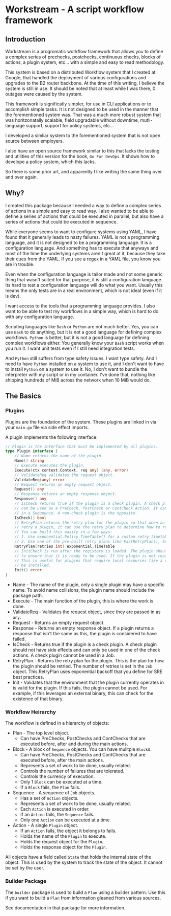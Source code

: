 # Workstream - A script workflow framework

## Introduction

Workstream is a progromatic workflow framework that allows you to define a complex series of prechecks, postchecks, continuous checks, blocks of actions, a plugin system, etc... with a simple and easy to read methodology.

This system is based on a distributed Workflow system that I created at Google, that handled the deployment of various configurations and upgrades to the B2 router backbone. At the time of this writing, I believe the system is still in use. It should be noted that at least while I was there, 0 outages were caused by the system.

This framework is significatly simpler, for use in CLI applications or to accomplish simple tasks. It is not designed to be used in the manner that the forementioned system was. That was a much more robust system that was horitzonatally scalable, field upgradable without downtime, mutli-language support, support for policy systems, etc...

I developed a simliar system to the forementioned system that is not open source between employers.

I also have an open source framework similar to this that lacks the testing and utilities of this version for the book, `Go For DevOps`. It shows how to develope a policy system, which this lacks.

So there is some prior art, and apparently I like writing the same thing over and over again.

## Why?

I created this package because I needed a way to define a complex series of actions in a simple and easy to read way. I also wanted to be able to define a series of actions that could be executed in parallel, but also have a series of actions that could be executed in sequence.

While everyone seems to want to configure systems using YAML, I have found that it generally leads to nasty failures. YAML is not a programming language, and it is not designed to be a programming language. It is a configuration language. And something has to execute that anyways and most of the time the underlying systems aren't great at it, because they take their cues from the YAML. If you see a regex in a YAML file, you know you are in trouble.

Even when the configuration language is tailor made and not some generic thing that wasn't suited for that purpose, it is still a configuration language. Its hard to test a configuration language will do what you want. Usually this means the only tests are in a real environment, which is not ideal (even if it is dev).

I want access to the tools that a programming language provides. I also want to be able to test my workflows in a simple way, which is hard to do with any configuration language.

Scripting languages like `Bash` or `Python` are not much better. Yes, you can use `Bash` to do anything, but it is not a good language for defining complex workflows. `Python` is better, but it is not a good language for defining complex workflows either. You generally know your `Bash` script works when you run it. I want unit tests even if I still need integration tests.

And `Python` still suffers from type safety issues. I want type safety. And I need to have `Python` installed on a system to use it, and I don't want to have to install `Python` on a system to use it. No, I don't want to bundle the interpreter with my script or in my container. I've done that, nothing like shipping hundreds of MiB across the network when 10 MiB would do.

## The Basics

### Plugins

Plugins are the foundation of the system. These plugins are linked in via your `main.go` file via side effect imports.

A plugin implements the following interface:

```go
// Plugin is the interface that must be implemented by all plugins.
type Plugin interface {
	// Name returns the name of the plugin.
	Name() string
	// Execute executes the plugin.
	Execute(ctx context.Context, req any) (any, error)
	// ValidateReq validates the request object.
	ValidateReq(any) error
	// Request returns an empty request object.
	Request() any
	// Response returns an empty response object.
	Response() any
	// IsCheck returns true if the plugin is a check plugin. A check plugin
	// can be used as a PreCheck, PostCheck or ContCheck Action. It cannot be used
	// in a Sequeunce. A non-check plugin is the opposite.
	IsCheck() bool
	// RetryPlan returns the retry plan for the plugin so that when an Action wants to
	// retry a plugin, it can use the retry plan to determine how to retry the plugin.
	// You can build this easily in a few ways:
	// 1. Use exponential.Policy.TimeTable() for a custom retry timetable.
	// 2. Use one of the pre-built retry plans like FastRetryPlan(), SecondsRetryPlan(), etc.
	RetryPlan(retries int) exponential.TimeTable
	// InitCheck is run after the registery is loaded. The plugin should do any necessary checks
	// to ensure that it is ready to be used. If the plugin is not ready, it should return an error.
	// This is useful for plugins that require local resources like a command line application to
	// be installed.
	Init() error
}
```

- Name - The name of the plugin, only a single plugin may have a specific name. To avoid name collisions, the plugin name should include the package path.
- Execute - The main function of the plugin, this is where the work is done.
- ValidateReq - Validates the request object, since they are passed in as `any`.
- Request - Returns an empty request object.
- Response - Returns an empty response object. If a plugin returns a response that isn't the same as this, the plugin is considered to have failed.
- IsCheck - Returns true if the plugin is a check plugin. A check plugin should not have side effects and can only be used in one of the check actions. A check plugin cannot be used in a Job.
- RetryPlan - Returns the retry plan for the plugin. This is the plan for how the plugin should be retried. The number of retries is set in the `Job` object. This RetryPlan uses exponential backoff that you define for SRE best practices.
- Init - Validates that the environment that the plugin currently operates in is valid for the plugin. If this fails, the plugin cannot be used. For example, if this leverages an external binary, this can check for the existence of that binary.

### Workflow Heirarchy

The workflow is defined in a hierarchy of objects:

- Plan - The top level object.
  - Can have PreChecks, PostChecks and ContChecks that are executed before, after and during the main actions.
- Block - A block of `Sequence` objects. You can have mulitple `Block`s.
  - Can have PreChecks, PostChecks and ContChecks that are executed before, after the main actions.
  - Represents a set of work to be done, usually related.
  - Controls the number of failures that are tolerated.
  - Controls the currency of execution.
  - Only 1 `Block` can be executed at a time.
  - If a `Block` fails, the `Plan` fails.
- Sequence - A sequence of `Job` objects.
  - Has a set of `Action` objects.
  - Represents a set of work to be done, usually related.
  - Each `Action` is executed in order.
  - If an `Action` fails, the `Sequence` fails.
  - Only one `Action` can be executed at a time.
- Action - A single `Plugin` object.
  - If an `Action` fails, the object it belongs to fails.
  - Holds the name of the `Plugin` to execute.
  - Holds the request object for the `Plugin`.
  - Holds the response object for the `Plugin`.

All objects have a field called `State` that holds the internal state of the object. This is used by the system to track the state of the object. It cannot be set by the user.

### Builder Package

The `builder` package is used to build a `Plan` using a builder pattern. Use this if you want to build a `Plan` from information gleaned from various sources.

See documentation in that package for more information.
